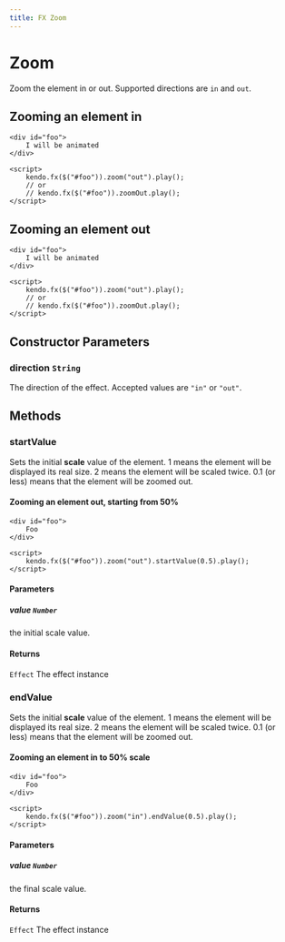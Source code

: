 ```yaml
---
title: FX Zoom
---
```


# Zoom

Zoom the element in or out.
Supported directions are `in` and `out`.

## Zooming an element in

    <div id="foo">
        I will be animated
    </div>

    <script>
        kendo.fx($("#foo")).zoom("out").play();
        // or
        // kendo.fx($("#foo")).zoomOut.play();
    </script>

## Zooming an element out

    <div id="foo">
        I will be animated
    </div>

    <script>
        kendo.fx($("#foo")).zoom("out").play();
        // or
        // kendo.fx($("#foo")).zoomOut.play();
    </script>

## Constructor Parameters

### direction `String`

The direction of the effect. Accepted values are `"in"` or `"out"`.

## Methods

### startValue

Sets the initial **scale** value of the element.
1 means the element will be displayed its real size.
2 means the element will be scaled twice.
0.1 (or less) means that the element will be zoomed out.

#### Zooming an element out, starting from 50%

    <div id="foo">
        Foo
    </div>

    <script>
        kendo.fx($("#foo")).zoom("out").startValue(0.5).play();
    </script>


#### Parameters

##### value `Number`

the initial scale value.

#### Returns

`Effect` The effect instance

### endValue

Sets the initial **scale** value of the element.
1 means the element will be displayed its real size.
2 means the element will be scaled twice.
0.1 (or less) means that the element will be zoomed out.

#### Zooming an element in to 50% scale

    <div id="foo">
        Foo
    </div>

    <script>
        kendo.fx($("#foo")).zoom("in").endValue(0.5).play();
    </script>


#### Parameters

##### value `Number`

the final scale value.

#### Returns

`Effect` The effect instance

